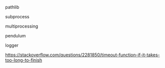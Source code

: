 pathlib

subprocess

multiprocessing


pendulum


logger


https://stackoverflow.com/questions/2281850/timeout-function-if-it-takes-too-long-to-finish
